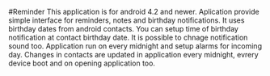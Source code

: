 #Reminder
This application is for android 4.2 and newer. Aplication provide simple interface for reminders, notes and birthday notifications. It uses birthday dates from android contacts. You can setup time of birthday notification at contact birthday date. It is possible to chnage notification sound too. Application run on every midnight and setup alarms for incoming day. Changes in contacts are updated in application every midnight, evrery device boot and on opening application too.
